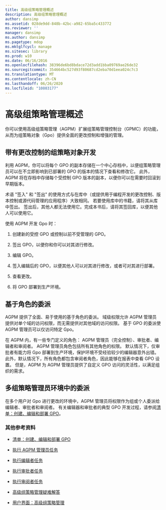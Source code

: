 ```yaml
---
title: 高级组策略管理概述
description: 高级组策略管理概述
author: dansimp
ms.assetid: 028de9dd-848b-42bc-a982-65ba5c433772
ms.reviewer: ''
manager: dansimp
ms.author: dansimp
ms.pagetype: mdop
ms.mktglfcycl: manage
ms.sitesec: library
ms.prod: w10
ms.date: 06/16/2016
ms.openlocfilehash: 38396de6bd8bdace72d3add1bba09769ae26de32
ms.sourcegitcommit: 354664bc527d93f80687cd2eba70d1eea024c7c3
ms.translationtype: MT
ms.contentlocale: zh-CN
ms.lasthandoff: 06/26/2020
ms.locfileid: "10803177"
---
```

# 高级组策略管理概述


你可以使用高级组策略管理（AGPM）扩展组策略管理控制台（GPMC）的功能，从而为组策略对象（Gpo）提供全面的更改控制和增强的管理。

## 带有更改控制的组策略对象开发


利用 AGPM，你可以将每个 GPO 的副本存储在一个中心存档中，以便组策略管理员可以在不立即影响到已部署的 GPO 的版本的情况下查看和修改它。 此外，AGPM 将在存档中存储每个受控制 GPO 版本的副本，以便你可以在需要时回滚到早期版本。

术语 "签入" 和 "签出" 的使用方式与在库中（或提供用于编程开发的更改控制、版本控制或源代码管理的应用程序）大致相同。 若要使用库中的书籍，请将其从库中签出。 签出后，其他人都无法使用它。完成本书后，请将其签回库，以便其他人可以使用它。

使用 AGPM 开发 Gpo 时：

1.  创建新的受控 GPO 或控制以前不受管理的 GPO。

2.  签出 GPO，以便你和你可以对其进行修改。

3.  编辑 GPO。

4.  签入编辑后的 GPO，以便其他人可以对其进行修改，或者可对其进行部署。

5.  查看更改。

6.  将 GPO 部署到生产环境。

## 基于角色的委派


AGPM 提供了全面、易于使用的基于角色的委派。 域级权限允许 AGPM 管理员提供对单个域的访问权限，而无需提供对其他域的访问权限。 基于 GPO 的委派使 AGPM 管理员可以仅访问特定 Gpo。

在 AGPM 内，有一些专门定义的角色： AGPM 管理员（完全控制）、审批者、编辑者和审阅者。 AGPM 管理员角色包括所有其他角色的权限。 默认情况下，仅审批者有能力将 Gpo 部署到生产环境，保护环境不受经验较少的编辑器意外出错。 此外，默认情况下，所有角色都包含审阅者角色，因此能够在报表中查看 GPO 设置。 但是，AGPM 为 AGPM 管理员提供了自定义 GPO 访问的灵活性，以满足组织的需求。

## 多组策略管理员环境中的委派


在多个用户对 Gpo 进行更改的环境中，AGPM 管理员将权限作为组或个人委派给编辑者、审批者和审阅者。 有关编辑器和审批者的典型 GPO 开发过程，请参阅[清单：创建、编辑和部署 GPO](checklist-create-edit-and-deploy-a-gpo.md)。

### 其他参考资料

-   [清单：创建、编辑和部署 GPO](checklist-create-edit-and-deploy-a-gpo.md)

-   [执行 AGPM 管理员任务](performing-agpm-administrator-tasks.md)

-   [执行编辑者任务](performing-editor-tasks.md)

-   [执行审批者任务](performing-approver-tasks.md)

-   [执行审阅者任务](performing-reviewer-tasks.md)

-   [高级组策略管理疑难解答](troubleshooting-advanced-group-policy-management.md)

-   [用户界面：高级组策略管理](user-interface-advanced-group-policy-management.md)

 

 





